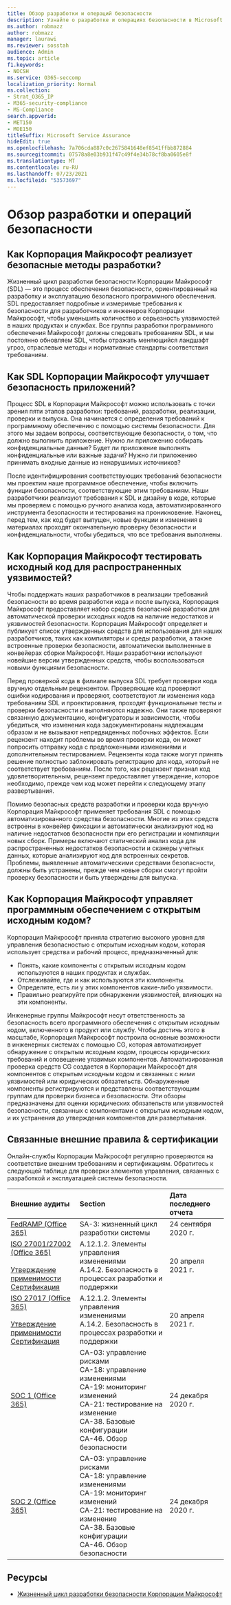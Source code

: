 ```yaml
---
title: Обзор разработки и операций безопасности
description: Узнайте о разработке и операциях безопасности в Microsoft 365
ms.author: robmazz
author: robmazz
manager: laurawi
ms.reviewer: sosstah
audience: Admin
ms.topic: article
f1.keywords:
- NOCSH
ms.service: O365-seccomp
localization_priority: Normal
ms.collection:
- Strat_O365_IP
- M365-security-compliance
- MS-Compliance
search.appverid:
- MET150
- MOE150
titleSuffix: Microsoft Service Assurance
hideEdit: true
ms.openlocfilehash: 7a706cda887c0c2675841648ef8541ffbb872884
ms.sourcegitcommit: 07578a8e03b931f47c49f4e34b78cf8ba0605e8f
ms.translationtype: MT
ms.contentlocale: ru-RU
ms.lasthandoff: 07/23/2021
ms.locfileid: "53573697"
---
```

# <a name="security-development-and-operations-overview"></a>Обзор разработки и операций безопасности

## <a name="how-does-microsoft-implement-secure-development-practices"></a>Как Корпорация Майкрософт реализует безопасные методы разработки?

Жизненный цикл разработки безопасности Корпорации Майкрософт (SDL) — это процесс обеспечения безопасности, ориентированный на разработку и эксплуатацию безопасного программного обеспечения. SDL предоставляет подробные и измеримые требования к безопасности для разработчиков и инженеров Корпорации Майкрософт, чтобы уменьшить количество и серьезность уязвимостей в наших продуктах и службах. Все группы разработки программного обеспечения Майкрософт должны следовать требованиям SDL, и мы постоянно обновляем SDL, чтобы отражать меняющийся ландшафт угроз, отраслевые методы и нормативные стандарты соответствия требованиям.

## <a name="how-does-microsofts-sdl-improve-application-security"></a>Как SDL Корпорации Майкрософт улучшает безопасность приложений?

Процесс SDL в Корпорации Майкрософт можно использовать с точки зрения пяти этапов разработки: требований, разработки, реализации, проверки и выпуска. Она начинается с определения требований к программному обеспечению с помощью системы безопасности. Для этого мы задаем вопросы, соответствующие безопасности, о том, что должно выполнить приложение. Нужно ли приложению собирать конфиденциальные данные? Будет ли приложение выполнять конфиденциальные или важные задачи? Нужно ли приложению принимать входные данные из ненарушимых источников?

После идентифицирования соответствующих требований безопасности мы проектим наше программное обеспечение, чтобы включить функции безопасности, соответствующие этим требованиям. Наши разработчики реализуют требования к SDL и дизайну в коде, которые мы проверяем с помощью ручного анализа кода, автоматизированного инструмента безопасности и тестирования на проникновение. Наконец, перед тем, как код будет выпущен, новые функции и изменения в материалах проходят окончательную проверку безопасности и конфиденциальности, чтобы убедиться, что все требования выполнены.

## <a name="how-does-microsoft-test-source-code-for-common-vulnerabilities"></a>Как Корпорация Майкрософт тестировать исходный код для распространенных уязвимостей?

Чтобы поддержать наших разработчиков в реализации требований безопасности во время разработки кода и после выпуска, Корпорация Майкрософт предоставляет набор средств безопасной разработки для автоматической проверки исходных кодов на наличие недостатков и уязвимостей безопасности. Корпорация Майкрософт определяет и публикует список утвержденных средств для использования для наших разработчиков, таких как компиляторы и среды разработки, а также встроенные проверки безопасности, автоматически выполненные в конвейерах сборки Майкрософт. Наши разработчики используют новейшие версии утвержденных средств, чтобы воспользоваться новыми функциями безопасности.

Перед проверкой кода в филиале выпуска SDL требует проверки кода вручную отдельным рецензентом. Проверяющие код проверяют ошибки кодирования и проверяют, соответствуют ли изменения кода требованиям SDL и проектирования, проходят функциональные тесты и проверки безопасности и выполняются надежно. Они также проверяют связанную документацию, конфигураторы и зависимости, чтобы убедиться, что изменения кода задокументированы надлежащим образом и не вызывают непредвиденных побочных эффектов. Если рецензент находит проблемы во время проверки кода, он может попросить отправку кода с предложенными изменениями и дополнительным тестированием. Рецензенты кода также могут принять решение полностью заблокировать регистрацию для кода, который не соответствует требованиям. После того, как рецензент признал код удовлетворительным, рецензент предоставляет утверждение, которое необходимо, прежде чем код может перейти к следующему этапу развертывания.

Помимо безопасных средств разработки и проверки кода вручную Корпорация Майкрософт применяет требования SDL с помощью автоматизированного средства безопасности. Многие из этих средств встроены в конвейер фиксации и автоматически анализируют код на наличие недостатков безопасности при его регистрации и компиляции новых сборк. Примеры включают статический анализ кода для распространенных недостатков безопасности и сканеры учетных данных, которые анализируют код для встроенных секретов. Проблемы, выявленные автоматическими средствами безопасности, должны быть устранены, прежде чем новые сборки смогут пройти проверку безопасности и быть утверждены для выпуска.

## <a name="how-does-microsoft-manage-open-source-software"></a>Как Корпорация Майкрософт управляет программным обеспечением с открытым исходным кодом?

Корпорация Майкрософт приняла стратегию высокого уровня для управления безопасностью с открытым исходным кодом, которая использует средства и рабочий процесс, предназначенный для:

- Понять, какие компоненты с открытым исходным кодом используются в наших продуктах и службах.
- Отслеживайте, где и как используются эти компоненты.
- Определите, есть ли у этих компонентов какие-либо уязвимости.
- Правильно реагируйте при обнаружении уязвимостей, влияющих на эти компоненты.

Инженерные группы Майкрософт несут ответственность за безопасность всего программного обеспечения с открытым исходным кодом, включенного в продукт или службу. Чтобы достичь этого в масштабе, Корпорация Майкрософт построила основные возможности в инженерных системах с помощью CG, которая автоматизирует обнаружение с открытым исходным кодом, процессы юридических требований и оповещение уязвимых компонентов. Автоматизированная проверка средств CG создается в Корпорации Майкрософт для компонентов с открытым исходным кодом и связанных с ними уязвимостей или юридических обязательств. Обнаруженные компоненты регистрируются и представлены соответствующим группам для проверки бизнеса и безопасности. Эти обзоры предназначены для оценки юридических обязательств или уязвимостей безопасности, связанных с компонентами с открытым исходным кодом, и их устранения до утверждения компонентов для развертывания.

## <a name="related-external-regulations--certifications"></a>Связанные внешние правила & сертификации

Онлайн-службы Корпорации Майкрософт регулярно проверяются на соответствие внешним требованиям и сертификациям. Обратитесь к следующей таблице для проверки элементов управления, связанных с разработкой и эксплуатацией системы безопасности.

| **Внешние аудиты** | **Section** | **Дата последнего отчета** |
|:--------------------|:------------|:-----------------------|
| [FedRAMP (Office 365)](https://compliance.microsoft.com/compliancemanager) | SA-3: жизненный цикл разработки системы | 24 сентября 2020 г. |
| [ISO 27001/27002 (Office 365)](https://servicetrust.microsoft.com/ViewPage/MSComplianceGuideV3?command=Download&downloadType=Document&downloadId=8d625374-4f2d-49f8-9d37-a4281ba98222&tab=7027ead0-3d6b-11e9-b9e1-290b1eb4cdeb&docTab=7027ead0-3d6b-11e9-b9e1-290b1eb4cdeb_ISO_Reports) <br><br> [Утверждение применимости](https://servicetrust.microsoft.com/ViewPage/MSComplianceGuideV3?command=Download&downloadType=Document&downloadId=c0df4ce8-c77e-4183-84eb-c8688470d8b1&tab=7027ead0-3d6b-11e9-b9e1-290b1eb4cdeb&docTab=7027ead0-3d6b-11e9-b9e1-290b1eb4cdeb_ISO_Reports) <br> [Сертификация](https://servicetrust.microsoft.com/ViewPage/MSComplianceGuideV3?command=Download&downloadType=Document&downloadId=1e84a14a-2468-45ac-9412-5e53250d57ec&tab=7027ead0-3d6b-11e9-b9e1-290b1eb4cdeb&docTab=7027ead0-3d6b-11e9-b9e1-290b1eb4cdeb_ISO_Reports) | A.12.1.2. Элементы управления изменениями <br> A.14.2. Безопасность в процессах разработки и поддержки | 20 апреля 2021 г. |
| [ISO 27017 (Office 365)](https://servicetrust.microsoft.com/ViewPage/MSComplianceGuideV3?command=Download&downloadType=Document&downloadId=8d625374-4f2d-49f8-9d37-a4281ba98222&tab=7027ead0-3d6b-11e9-b9e1-290b1eb4cdeb&docTab=7027ead0-3d6b-11e9-b9e1-290b1eb4cdeb_ISO_Reports) <br><br> [Утверждение применимости](https://servicetrust.microsoft.com/ViewPage/MSComplianceGuideV3?command=Download&downloadType=Document&downloadId=c0df4ce8-c77e-4183-84eb-c8688470d8b1&tab=7027ead0-3d6b-11e9-b9e1-290b1eb4cdeb&docTab=7027ead0-3d6b-11e9-b9e1-290b1eb4cdeb_ISO_Reports) <br> [Сертификация](https://servicetrust.microsoft.com/ViewPage/MSComplianceGuideV3?command=Download&downloadType=Document&downloadId=70de0999-5451-43a3-9ef4-761e8fbfb1a3&tab=7027ead0-3d6b-11e9-b9e1-290b1eb4cdeb&docTab=7027ead0-3d6b-11e9-b9e1-290b1eb4cdeb_ISO_Reports) | A.12.1.2. Элементы управления изменениями <br> A.14.2. Безопасность в процессах разработки и поддержки | 20 апреля 2021 г. |
| [SOC 1 (Office 365)](https://servicetrust.microsoft.com/ViewPage/MSComplianceGuideV3?command=Download&downloadType=Document&downloadId=90df3f9c-3aaf-4dbf-99d0-ca9f2991721b&tab=7027ead0-3d6b-11e9-b9e1-290b1eb4cdeb&docTab=7027ead0-3d6b-11e9-b9e1-290b1eb4cdeb_SOC_%2F_SSAE_16_Reports) | CA-03: управление рисками <br> CA-18: управление изменениями <br> CA-19: мониторинг изменений <br> CA-21: тестирование на изменение <br> CA-38. Базовые конфигурации <br> CA-46. Обзор безопасности | 24 декабря 2020 г. |
| [SOC 2 (Office 365)](https://servicetrust.microsoft.com/ViewPage/MSComplianceGuideV3?command=Download&downloadType=Document&downloadId=a73c1738-7892-42b7-acd3-87b6371c53f6&tab=7027ead0-3d6b-11e9-b9e1-290b1eb4cdeb&docTab=7027ead0-3d6b-11e9-b9e1-290b1eb4cdeb_SOC_%2F_SSAE_16_Reports) | CA-03: управление рисками <br> CA-18: управление изменениями <br> CA-19: мониторинг изменений <br> CA-21: тестирование на изменение <br> CA-38. Базовые конфигурации <br> CA-46. Обзор безопасности | 24 декабря 2020 г. |

## <a name="resources"></a>Ресурсы

- [Жизненный цикл разработки безопасности Корпорации Майкрософт](https://www.microsoft.com/securityengineering/sdl)

